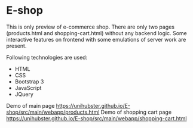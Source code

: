 # E-shop

This is only preview of e-commerce shop.
There are only two pages (products.html and shopping-cart.html) without any backend logic.
Some interactive features on frontend with some emulations of server work are present.

Following technologies are used:
- HTML
- CSS
- Bootstrap 3
- JavaScript
- JQuery

Demo of main page https://unihubster.github.io/E-shop/src/main/webapp/products.html
Demo of shopping cart page https://unihubster.github.io/E-shop/src/main/webapp/shopping-cart.html